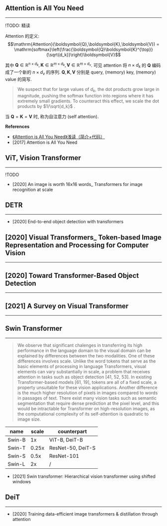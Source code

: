 ## Attention is All You Need
---
!TODO: 精读

Attention 的定义: 
$$\mathrm{Attention}(\boldsymbol{Q},\boldsymbol{K},\boldsymbol{V}) = \mathrm{softmax}\left(\frac{\boldsymbol{Q}\boldsymbol{K}^{\top}}{\sqrt{d_k}}\right)\boldsymbol{V}$$

其中 $\boldsymbol{Q}\in\mathbb{R}^{n\times d_k}, \boldsymbol{K}\in\mathbb{R}^{m\times d_k}, \boldsymbol{V}\in\mathbb{R}^{m\times d_v}$. 可见 attention 将 $n\times d_k$ 的 $\boldsymbol{Q}$ 编码成了一个新的 $n\times d_v$ 的序列. $\boldsymbol{Q},\boldsymbol{K},\boldsymbol{V}$ 分别是 query, (memory) key, (memory) value 的简写.

> We suspect that for large values of $d_k$, the dot products grow large in magnitude, pushing the softmax function into regions where it has extremely small gradients. To counteract this effect, we scale the dot products by $1/\sqrt{d_k}$ .

当 $\boldsymbol{Q} = \boldsymbol{K} = \boldsymbol{V}$ 时, 称为自注意力 (self attention).

**References**
- [《Attention is All You Need》浅读（简介+代码）](https://kexue.fm/archives/4765)
- [2017] Attention is All You Need


## ViT, Vision Transformer
---
!TODO

- [2020] An image is worth 16x16 words_ Transformers for image recognition at scale

## DETR
---
- [2020] End-to-end object detection with transformers

## [2020] Visual Transformers_ Token-based Image Representation and Processing for Computer Vision
---

## [2020] Toward Transformer-Based Object Detection
---

## [2021] A Survey on Visual Transformer
---

## Swin Transformer
---
> We observe that significant chalenges in transferring its high performance in the language domain to the visual domain can be explained by differences between the two modalities. One of these differences involves scale. Unlike the word tokens that serve as the basic elements of processing in language Transformers, visual elements can vary substantially in scale, a problem that receives attention in tasks such as object detection [41, 52, 53]. In existing Transformer-based models [61, 19], tokens are all of a fixed scale, a property unsuitable for these vision applications. Another difference is the much higher resolution of pixels in images compared to words in passages of text. There exist many vision tasks such as semantic segmentation that require dense prediction at the pixel level, and this would be intractable for Transformer on high-resolution images, as the computational complexity of its self-attention is quadratic to image size.

name   | scale | counterpart
-------|-------|--------
Swin-B | 1x    | ViT-B, DeiT-B
Swin-T | 0.25x | ResNet-50, DeiT-S
Swin-S | 0.5x  | ResNet-101
Swin-L | 2x    | /


- [2021] Swin transformer: Hierarchical vision transformer using shifted windows

## DeiT
---
- [2020] Training data-efficient image transformers & distillation through attention

## 